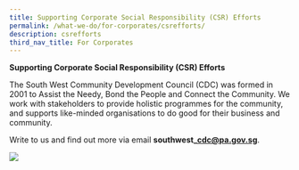 ```yaml
---
title: Supporting Corporate Social Responsibility (CSR) Efforts
permalink: /what-we-do/for-corporates/csrefforts/
description: csrefforts
third_nav_title: For Corporates
---
```

**Supporting Corporate Social Responsibility (CSR) Efforts**

The South West Community Development Council (CDC) was formed in 2001 to Assist the Needy, Bond the People and Connect the Community. We work with stakeholders to provide holistic programmes for the community, and supports like-minded organisations to do good for their business and community. 

Write to us and find out more via email **southwest\_cdc@pa.gov.sg**. 

![](https://www.cdc.gov.sg/images/librariesprovider6/images-swcdc/csr-500px.png?sfvrsn=40550715_1)
